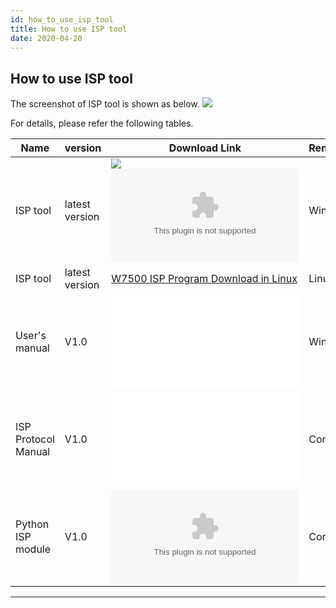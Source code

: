 ```yaml
---
id: how_to_use_isp_tool
title: How to use ISP tool
date: 2020-04-20
--- 
```



## How to use ISP tool

The screenshot of ISP tool is shown as below.
![](/products/w7500/documents/appnote/picture0.png)

For details, please refer the following tables.

| Name                | version        | Download Link                                                                                                                    | Remarks |
| ------------------- | -------------- | -------------------------------------------------------------------------------------------------------------------------------- | ------- |
| ISP tool            | latest version | ![](/products/w5500/w5500_evb/icons/download.png) ![ISP tool download](/products/w7500/documents/appnote/w7500_isp_20180731.zip) | Window  |
| ISP tool            | latest version | [W7500 ISP Program Download in Linux](https://github.com/Wiznet/W7500_ISP)                                                       | Linux   |
| User's manual       | V1.0           | ![W7500x\_ISPmanual\_V100E](/products/w7500/documents/appnote/w7500x_ispmanual_v100e_v2.pdf)                                     | Window  |
| ISP Protocol Manual | V1.0           | ![W7500x\_ISP\_Protocol](/products/w7500/documents/appnote/w7500x_isp_communication_protocol_v1_0.pdf)                           | Common  |
| Python ISP module   | V1.0           | ![W7500x\_ISP\_Python\_module](/{{%20/products/w7500/documents/appnote/w7500isp.zip)                                             | Common  |

-----
